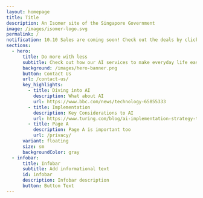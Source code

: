 ```yaml
---
layout: homepage
title: Title
description: An Isomer site of the Singapore Government
image: /images/isomer-logo.svg
permalink: /
notification: 10.10 Sales are coming soon! Check out the deals by clicking here!
sections:
  - hero:
      title: Do more with less
      subtitle: Check out how our AI services to make everyday life easier!
      background: /images/hero-banner.png
      button: Contact Us
      url: /contact-us/
      key_highlights:
        - title: Diving into AI
          description: What about AI
          url: https://www.bbc.com/news/technology-65855333
        - title: Implementation
          description: Key Considerations to AI
          url: https://www.turing.com/blog/ai-implementation-strategy-tips
        - title: Page A
          description: Page A is important too
          url: /privacy/
      variant: floating
      size: sm
      backgroundColor: gray
  - infobar:
      title: Infobar
      subtitle: Add informational text
      id: infobar
      description: Infobar description
      button: Button Text
---
```

